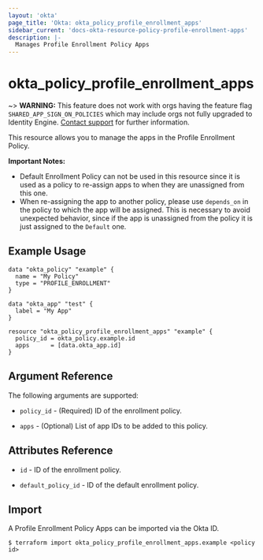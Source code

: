 ```yaml
---
layout: 'okta'
page_title: 'Okta: okta_policy_profile_enrollment_apps'
sidebar_current: 'docs-okta-resource-policy-profile-enrollment-apps'
description: |-
  Manages Profile Enrollment Policy Apps
---
```


# okta_policy_profile_enrollment_apps

~> **WARNING:** This feature does not work with orgs having the feature flag `SHARED_APP_SIGN_ON_POLICIES` which may include orgs not fully upgraded to Identity Engine. [Contact support](mailto:dev-inquiries@okta.com) for further information.

This resource allows you to manage the apps in the Profile Enrollment Policy. 

**Important Notes:** 
 - Default Enrollment Policy can not be used in this resource since it is used as a policy to re-assign apps to when they are unassigned from this one.
 - When re-assigning the app to another policy, please use `depends_on` in the policy to which the app will be assigned. This is necessary to avoid 
  unexpected behavior, since if the app is unassigned from the policy it is just assigned to the `Default` one.

## Example Usage

```hcl
data "okta_policy" "example" {
  name = "My Policy"
  type = "PROFILE_ENROLLMENT"
}

data "okta_app" "test" {
  label = "My App"
}

resource "okta_policy_profile_enrollment_apps" "example" {
  policy_id = okta_policy.example.id
  apps      = [data.okta_app.id]
}
```

## Argument Reference

The following arguments are supported:

- `policy_id` - (Required) ID of the enrollment policy.

- `apps` - (Optional) List of app IDs to be added to this policy.

## Attributes Reference

- `id` - ID of the enrollment policy.

- `default_policy_id` - ID of the default enrollment policy.

## Import

A Profile Enrollment Policy Apps can be imported via the Okta ID.

```
$ terraform import okta_policy_profile_enrollment_apps.example <policy id>
```
